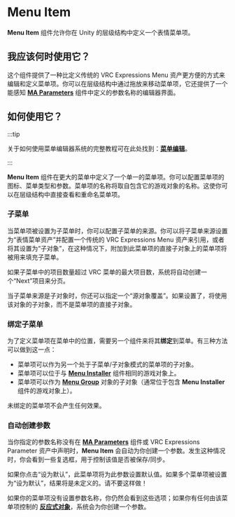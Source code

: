 # Menu Item

**Menu Item** 组件允许你在 Unity 的层级结构中定义一个表情菜单项。



## 我应该何时使用它？

这个组件提供了一种比定义传统的 VRC Expressions Menu 资产更方便的方式来编辑和定义菜单项。你可以在层级结构中通过拖放来移动菜单项，它还提供了一个能感知 **[MA Parameters](parameters.md)** 组件中定义的参数名称的编辑器界面。

## 如何使用它？

:::tip

关于如何使用菜单编辑器系统的完整教程可在此处找到：**[菜单编辑](/docs/tutorials/menu)**。

:::

**Menu Item** 组件在更大的菜单中定义了一个单一的菜单项。你可以配置菜单项的图标、菜单类型和参数。菜单项的名称将取自包含它的游戏对象的名称。这使你可以在层级结构中直接查看和重命名菜单项。

### 子菜单

当菜单项被设置为子菜单时，你可以配置子菜单的来源。你可以将子菜单来源设置为“表情菜单资产”并配置一个传统的 VRC Expressions Menu 资产来引用，或者将其设置为“子对象”，在这种情况下，附加到此菜单项的直接子对象上的菜单项将被用来填充子菜单。

如果子菜单中的项目数量超过 VRC 菜单的最大项目数，系统将自动创建一个“Next”项目来分页。

当子菜单来源是子对象时，你还可以指定一个“源对象覆盖”。如果设置了，将使用该对象的子对象，而不是菜单项的直接子对象。

### 绑定子菜单

为了定义菜单项在菜单中的位置，需要另一个组件来将其**绑定**到菜单。有三种方法可以做到这一点：

* 菜单项可以作为另一个处于子菜单/子对象模式的菜单项的子对象。
* 菜单项可以位于与 **[Menu Installer](menu-installer.md)** 组件相同的游戏对象上。
* 菜单项可以作为 **[Menu Group](menu-group.md)** 对象的子对象（通常位于包含 **Menu Installer** 组件的游戏对象上）。

未绑定的菜单项不会产生任何效果。

### 自动创建参数

当你指定的参数名称没有在 **[MA Parameters](parameters.md)** 组件或 VRC Expressions Parameter 资产中声明时，**Menu Item** 会自动为你创建一个参数。发生这种情况时，你会看到一些复选框，用于控制该值是否被保存/同步。



如果你点击“设为默认”，此菜单项将为此参数设置默认值。如果多个菜单项被设置为“设为默认”，结果将是未定义的。请不要这样做！

如果你的菜单项没有设置参数名称，你仍然会看到这些选项；如果你有任何由该菜单项控制的 **[反应式对象](./reaction/index.md)**，系统会为你创建一个参数。